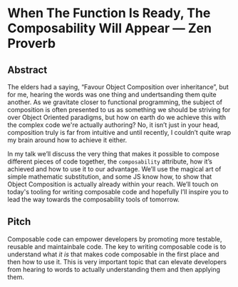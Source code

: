 #  When The Function Is Ready, The Composability Will Appear — Zen Proverb

## Abstract
The elders had a saying, “Favour Object Composition over inheritance”, but for me, hearing the words was one thing and undertsanding them quite another.
As we gravitate closer to functional programming, the subject of composition is often presented to us as something we should be striving for over Object Oriented paradigms, but how on earth do we achieve this with the complex code we're actually authoring?
No, it isn’t just in your head, composition truly is far from intuitive and until recently, I couldn’t quite wrap my brain around how to achieve it either.

In my talk we’ll discuss the very thing that makes it possible to compose different pieces of code together, the `composability` attribute, how it’s achieved and how to use it to our advantage.
We’ll use the magical art of simple mathematic substitution, and some JS know how, to show that Object Composition is actually already within your reach.
We’ll touch on today's tooling for writing composable code and hopefully I’ll inspire you to lead the way towards the composability tools of tomorrow.

## Pitch
Composable code can empower developers by promoting more testable, reusable and maintainbale code. The key to writing composable code is to understand what _it is_ that makes code composable in the first place and then how to use it.
This is very important topic that can elevate developers from hearing to words to actually understanding them and then applying them.